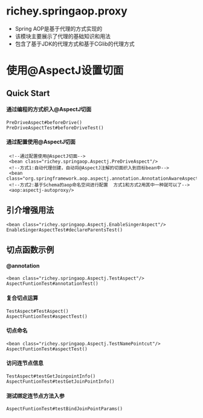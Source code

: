 # richey.springaop.proxy

* Spring AOP是基于代理的方式实现的
* 该模块主要展示了代理的基础知识和用法
* 包含了基于JDK的代理方式和基于CGlib的代理方式


# 使用@AspectJ设置切面

## Quick Start

#### 通过编程的方式织入@AspectJ切面
    PreDriveAspect#beforeDrive()
    PreDriveAspectTest#beforeDriveTest()

#### 通过配置使用@AspectJ切面

     <!--通过配置使用@AspectJ切面-->
     <bean class="richey.springaop.Aspectj.PreDriveAspect"/>
     <!--方式1:自动代理创建，自动将@AspectJ注解的切面织入到目标bean中-->
     <bean class="org.springframework.aop.aspectj.annotation.AnnotationAwareAspectJAutoProxyCreator"/>
     <!--方式2:基于Schema的aop命名空间进行配置  方式1和方式2用其中一种就可以了-->
     <aop:aspectj-autoproxy/>

## 引介增强用法

    <bean class="richey.springaop.Aspectj.EnableSingerAspect"/>
    EnableSingerAspectTest#declareParentsTest()
    
## 切点函数示例

#### @annotation

    <bean class="richey.springaop.Aspectj.TestAspect"/>
    AspectFuntionTest#annotationTest()

#### 复合切点运算

    TestAspect#TestAspect()
    AspectFuntionTest#aspectTest()

#### 切点命名

    <bean class="richey.springaop.Aspectj.TestNamePointcut"/>
    AspectFuntionTest#aspectTest()

#### 访问连节点信息

    TestAspect#testGetJoinpointInfo()
    AspectFuntionTest#testGetJoinPointInfo()
    
#### 测试绑定连节点方法入参

    AspectFuntionTest#testBindJoinPointParams()